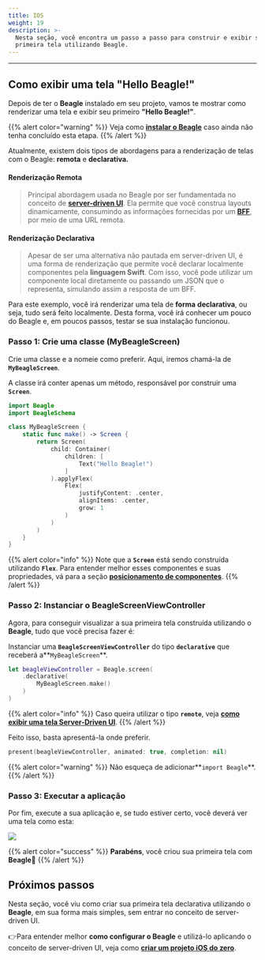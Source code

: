 ```yaml
---
title: IOS
weight: 19
description: >-
  Nesta seção, você encontra um passo a passo para construir e exibir sua
  primeira tela utilizando Beagle.
---
```


---

## Como exibir uma tela "Hello Beagle!"

Depois de ter o **Beagle** instalado em seu projeto, vamos te mostrar como renderizar uma tela e exibir seu primeiro **"Hello Beagle!"**.

{{% alert color="warning" %}}
Veja como [**instalar o Beagle**](/pt/home/get-started/installing-beagle/) caso ainda não tenha concluído esta etapa.
{{% /alert %}}

Atualmente, existem dois tipos de abordagens para a renderização de telas com o Beagle: **remota** e **declarativa.**

#### Renderização Remota

> Principal abordagem usada no Beagle por ser fundamentada no conceito de [**server-driven UI**](/pt/home/key-concepts#server-driven-ui). Ela permite que você construa layouts dinamicamente, consumindo as informações fornecidas por um [**BFF**](/pt/home/key-concepts#backend-for-frontend), por meio de uma URL remota.

#### Renderização Declarativa

> Apesar de ser uma alternativa não pautada em server-driven UI, é uma forma de renderização que permite você declarar localmente componentes pela **linguagem Swift**. Com isso, você pode utilizar um componente local diretamente ou passando um JSON que o representa, simulando assim a resposta de um BFF.

Para este exemplo, você irá renderizar uma tela de **forma** **declarativa**, ou seja, tudo será feito localmente. Desta forma, você irá conhecer um pouco do Beagle e, em poucos passos, testar se sua instalação funcionou.

### Passo 1: Crie uma classe \(**MyBeagleScreen\)**

Crie uma classe e a nomeie como preferir. Aqui, iremos chamá-la de **`MyBeagleScreen`**.

A classe irá conter apenas um método, responsável por construir uma **`Screen`**.

```swift
import Beagle
import BeagleSchema

class MyBeagleScreen {
    static func make() -> Screen {
        return Screen(
            child: Container(
                children: [
                    Text("Hello Beagle!")
                ]
            ).applyFlex(
                Flex(
                    justifyContent: .center,
                    alignItems: .center,
                    grow: 1
                )
            )
        )
    }
}
```

{{% alert color="info" %}}
Note que a **`Screen`** está sendo construída utilizando **`Flex`**. Para entender melhor esses componentes e suas propriedades, vá para a seção [**posicionamento de componentes**](/pt/home/resources/components-positioning/).
{{% /alert %}}

### Passo 2: Instanciar o **BeagleScreenViewController**

Agora, para conseguir visualizar a sua primeira tela construída utilizando o **Beagle**, tudo que você precisa fazer é:

Instanciar uma **`BeagleScreenViewController`** do tipo **`declarative`** que receberá a**`MyBeagleScreen`**.

```swift
let beagleViewController = Beagle.screen(
    .declarative(
        MyBeagleScreen.make()
    )
)
```

{{% alert color="info" %}}
Caso queira utilizar o tipo **`remote`**, veja [**como exibir uma tela Server-Driven UI**](/pt/home/tutorials/how-to-display-a-screen).
{{% /alert %}}

Feito isso, basta apresentá-la onde preferir.

```swift
present(beagleViewController, animated: true, completion: nil)
```

{{% alert color="warning" %}}
Não esqueça de adicionar**`import Beagle`**.
{{% /alert %}}

### Passo 3: Executar a aplicação

Por fim, execute a sua aplicação e, se tudo estiver certo, você deverá ver uma tela como esta:

![](/hellobeagle_simulator.png)

{{% alert color="success" %}}
**Parabéns**, você criou sua primeira tela com **Beagle**🎉
{{% /alert %}}

## Próximos passos

Nesta seção, você viu como criar sua primeira tela declarativa utilizando o **Beagle**, em sua forma mais simples, sem entrar no conceito de server-driven UI.

👉Para entender melhor **como configurar o Beagle** e utilizá-lo aplicando o conceito de server-driven UI, veja como [**criar um projeto iOS do zero**](/pt/home/get-started/creating-a-project-from-scratch/case-ios/).
